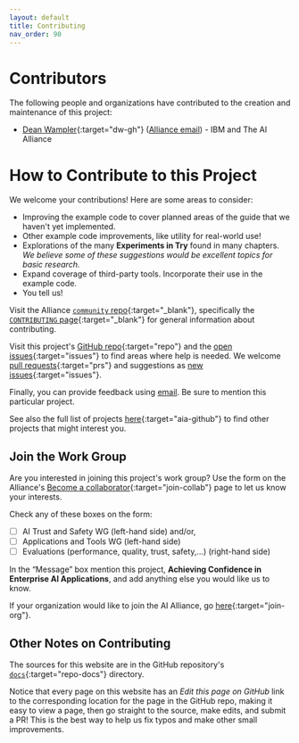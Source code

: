 ```yaml
---
layout: default
title: Contributing
nav_order: 90
---
```


# Contributors

The following people and organizations have contributed to the creation and maintenance of this project:

* [Dean Wampler](https://github.com/deanwampler){:target="dw-gh"} ([Alliance email](mailto:dwampler@thealliance.ai)) - IBM and The AI Alliance

<a name="join-us"></a>
# How to Contribute to this Project

We welcome your contributions! Here are some areas to consider:

* Improving the example code to cover planned areas of the guide that we haven't yet implemented.
* Other example code improvements, like utility for real-world use!
* Explorations of the many **Experiments in Try** found in many chapters. _We believe some of these suggestions would be excellent topics for basic research._
* Expand coverage of third-party tools. Incorporate their use in the example code.
* You tell us!

Visit the Alliance [`community` repo](https://github.com/The-AI-Alliance/community/){:target="_blank"}, specifically the [`CONTRIBUTING` page](https://github.com/The-AI-Alliance/community/blob/main/CONTRIBUTING.md){:target="_blank"} for general information about contributing. 

Visit this project's [GitHub repo](https://github.com/The-AI-Alliance/ai-application-testing/){:target="repo"} and the [open issues](https://github.com/The-AI-Alliance/ai-application-testing/issues){:target="issues"} to find areas where help is needed. We welcome [pull requests](https://github.com/The-AI-Alliance/ai-application-testing/pulls){:target="prs"} and suggestions as [new issues](https://github.com/The-AI-Alliance/ai-application-testing/issues){:target="issues"}.

Finally, you can provide feedback using [email](mailto:contact@thealliance.ai). Be sure to mention this particular project.

See also the full list of projects [here](https://the-ai-alliance.github.io/){:target="aia-github"} to find other projects that might interest you.

## Join the Work Group

Are you interested in joining this project's work group? Use the form on the Alliance's [Become a collaborator](https://thealliance.ai/become-a-collaborator){:target="join-collab"} page to let us know your interests. 

Check any of these boxes on the form:

- [ ] AI Trust and Safety WG (left-hand side) and/or,
- [ ] Applications and Tools WG (left-hand side)
- [ ] Evaluations (performance, quality, trust, safety,...) (right-hand side)

In the &ldquo;Message&rdquo; box mention this project, **Achieving Confidence in Enterprise AI Applications**, and add anything else you would like us to know.

If your organization would like to join the AI Alliance, go [here](https://thealliance.ai/membership){:target="join-org"}.

## Other Notes on Contributing

The sources for this website are in the GitHub repository's [`docs`](https://github.com/The-AI-Alliance/ai-application-testing/tree/main/docs){:target="repo-docs"} directory. 

Notice that every page on this website has an _Edit this page on GitHub_ link to the corresponding location for the page in the GitHub repo, making it easy to view a page, then go straight to the source, make edits, and submit a PR! This is the best way to help us fix typos and make other small improvements.
